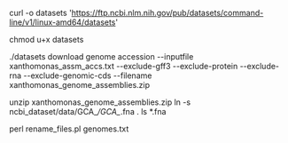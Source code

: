 curl -o datasets 'https://ftp.ncbi.nlm.nih.gov/pub/datasets/command-line/v1/linux-amd64/datasets'

chmod u+x datasets


./datasets download genome accession --inputfile xanthomonas_assm_accs.txt  --exclude-gff3 --exclude-protein --exclude-rna --exclude-genomic-cds --filename xanthomonas_genome_assemblies.zip


unzip xanthomonas_genome_assemblies.zip
ln -s ncbi_dataset/data/GCA_*/GCA_*.fna .
ls *.fna


perl rename_files.pl genomes.txt



